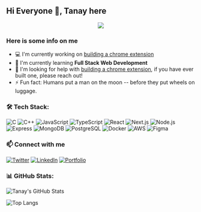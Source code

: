## Hi Everyone 👋, Tanay here

<p align="center">
  <img src="https://profile-counter.glitch.me/AmrikSingh1/count.svg" />
</p>

### Here is some info on me

- 💻 I'm currently working on [building a chrome extension](#)
- 🌱 I'm currently learning **Full Stack Web Development**
- 🤝 I'm looking for help with [building a chrome extension](#), if you have ever built one, please reach out!
- ⚡ Fun fact: Humans put a man on the moon -- before they put wheels on luggage.

### 🛠️ Tech Stack:

![C](https://img.shields.io/badge/-C-00599C?style=flat-square&logo=c&logoColor=white)
![C++](https://img.shields.io/badge/-C++-00599C?style=flat-square&logo=c%2B%2B&logoColor=white)
![JavaScript](https://img.shields.io/badge/-JavaScript-F7DF1E?style=flat-square&logo=javascript&logoColor=black)
![TypeScript](https://img.shields.io/badge/-TypeScript-007ACC?style=flat-square&logo=typescript&logoColor=white)
![React](https://img.shields.io/badge/-React-61DAFB?style=flat-square&logo=react&logoColor=black)
![Next.js](https://img.shields.io/badge/-Next.js-000?style=flat-square&logo=next.js&logoColor=white)
![Node.js](https://img.shields.io/badge/-Node.js-339933?style=flat-square&logo=node.js&logoColor=white)
![Express](https://img.shields.io/badge/-Express.js-000?style=flat-square&logo=express&logoColor=white)
![MongoDB](https://img.shields.io/badge/-MongoDB-47A248?style=flat-square&logo=mongodb&logoColor=white)
![PostgreSQL](https://img.shields.io/badge/-PostgreSQL-336791?style=flat-square&logo=postgresql&logoColor=white)
![Docker](https://img.shields.io/badge/-Docker-2496ED?style=flat-square&logo=docker&logoColor=white)
![AWS](https://img.shields.io/badge/-AWS-232F3E?style=flat-square&logo=amazon-aws&logoColor=white)
![Figma](https://img.shields.io/badge/-Figma-F24E1E?style=flat-square&logo=figma&logoColor=white)

### 📫 Connect with me

[![Twitter](https://img.shields.io/badge/-Twitter-1DA1F2?style=flat-square&logo=twitter&logoColor=white)](https://twitter.com/Tanaykmr)
[![LinkedIn](https://img.shields.io/badge/-LinkedIn-0077B5?style=flat-square&logo=linkedin&logoColor=white)](https://linkedin.com/in/Tanaykmr)
[![Portfolio](https://img.shields.io/badge/-Portfolio-000?style=flat-square&logo=vercel&logoColor=white)](https://tanaykmr.com)

### 📊 GitHub Stats:

![Tanay's GitHub Stats](https://github-readme-stats.vercel.app/api?username=Tanaykmr&show_icons=true&theme=tokyonight)

![Top Langs](https://github-readme-stats.vercel.app/api/top-langs/?username=Tanaykmr&layout=compact&theme=tokyonight)
